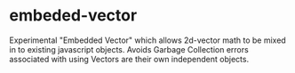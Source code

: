 embeded-vector
==============

Experimental "Embedded Vector" which allows 2d-vector math to be mixed in to existing javascript objects. Avoids Garbage Collection errors associated with using Vectors are their own independent objects.